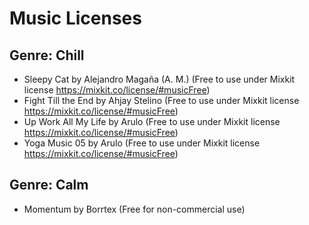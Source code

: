 # Music Licenses

## Genre: Chill

- Sleepy Cat by Alejandro Magaña (A. M.) 
(Free to use under Mixkit license https://mixkit.co/license/#musicFree)
- Fight Till the End by Ahjay Stelino (Free to use under Mixkit license https://mixkit.co/license/#musicFree)
- Up Work All My Life by Arulo (Free to use under Mixkit license https://mixkit.co/license/#musicFree)
- Yoga Music 05 by Arulo (Free to use under Mixkit license https://mixkit.co/license/#musicFree)


## Genre: Calm

- Momentum by Borrtex (Free for non-commercial use)
